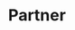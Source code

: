---
name: "You?"
title: Partner
bio: Join our team!
image: /assets/img/compass-solid.svg
guest: false
---